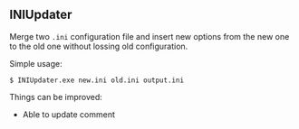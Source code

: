 INIUpdater
----

Merge two `.ini` configuration file and insert new options from the new one to the old one without lossing old configuration.

Simple usage:
```
$ INIUpdater.exe new.ini old.ini output.ini
```

Things can be improved:
 - Able to update comment